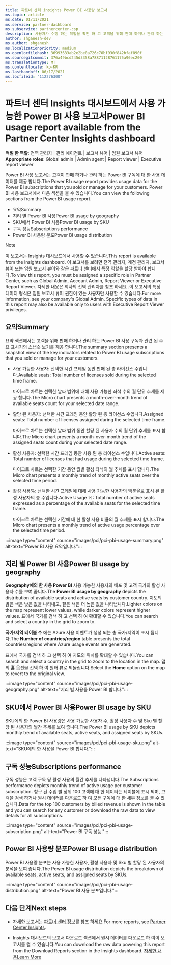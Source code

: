 ```yaml
---
title: 파트너 센터 insights Power BI 사용량 보고서
ms.topic: article
ms.date: 01/11/2021
ms.service: partner-dashboard
ms.subservice: partnercenter-csp
description: 사용자가 수행 하는 작업을 확인 하 고 고객을 위해 판매 하거나 관리 하는 Power BI 구독의 사용과 관련 하 여 개선할 수 있는 위치를 확인 합니다.
author: shganesh-dev
ms.author: shganesh
ms.localizationpriority: medium
ms.openlocfilehash: 36993633ab2e2be0a726c70bf930f842bfaf890f
ms.sourcegitcommit: 376a49bcd245d3358a78871128761175a96ec200
ms.translationtype: MT
ms.contentlocale: ko-KR
ms.lasthandoff: 06/17/2021
ms.locfileid: "112276300"
---
```

# <a name="power-bi-usage-report-available-from-the-partner-center-insights-dashboard"></a><span data-ttu-id="08530-103">파트너 센터 Insights 대시보드에서 사용 가능한 Power BI 사용 보고서</span><span class="sxs-lookup"><span data-stu-id="08530-103">Power BI usage report available from the Partner Center Insights dashboard</span></span>

<span data-ttu-id="08530-104">**적절 한 역할**: 전역 관리자 | 관리 에이전트 | 보고서 뷰어 | 임원 보고서 뷰어</span><span class="sxs-lookup"><span data-stu-id="08530-104">**Appropriate roles**: Global admin | Admin agent | Report viewer | Executive report viewer</span></span>

<span data-ttu-id="08530-105">Power BI 사용 보고서는 고객이 판매 하거나 관리 하는 Power BI 구독에 대 한 사용 데이터를 제공 합니다.</span><span class="sxs-lookup"><span data-stu-id="08530-105">The Power BI usage report provides usage data for the Power BI subscriptions that you sold or manage for your customers.</span></span> <span data-ttu-id="08530-106">Power BI 사용 보고서에서 다음 섹션을 볼 수 있습니다.</span><span class="sxs-lookup"><span data-stu-id="08530-106">You can view the following sections from the Power BI usage report.</span></span>

- <span data-ttu-id="08530-107">요약</span><span class="sxs-lookup"><span data-stu-id="08530-107">Summary</span></span>
- <span data-ttu-id="08530-108">지리 별 Power BI 사용</span><span class="sxs-lookup"><span data-stu-id="08530-108">Power BI usage by geography</span></span>
- <span data-ttu-id="08530-109">SKU에서 Power BI 사용</span><span class="sxs-lookup"><span data-stu-id="08530-109">Power BI usage by SKU</span></span>
- <span data-ttu-id="08530-110">구독 성능</span><span class="sxs-lookup"><span data-stu-id="08530-110">Subscriptions performance</span></span>
- <span data-ttu-id="08530-111">Power BI 사용량 분포</span><span class="sxs-lookup"><span data-stu-id="08530-111">Power BI usage distribution</span></span>

 > [!NOTE]
 > <span data-ttu-id="08530-112">이 보고서는 Insights 대시보드에서 사용할 수 있습니다.</span><span class="sxs-lookup"><span data-stu-id="08530-112">This report is available from the Insights dashboard.</span></span> <span data-ttu-id="08530-113">이 보고서를 보려면 전역 관리자, 계정 관리자, 보고서 뷰어 또는 임원 보고서 뷰어와 같은 파트너 센터에서 특정 역할을 할당 받아야 합니다.</span><span class="sxs-lookup"><span data-stu-id="08530-113">To view this report, you must be assigned a specific role in Partner Center, such as Global Admin, Account Admin, Report Viewer or Executive Report Viewer.</span></span> <span data-ttu-id="08530-114">자세한 내용은 회사의 전역 관리자를 참조 하세요 .이 보고서의 특정 데이터 형식은 임원 보고서 뷰어 권한이 있는 사용자만 사용할 수 있습니다.</span><span class="sxs-lookup"><span data-stu-id="08530-114">For more information, see your company's Global Admin. Specific types of data in this report may also be available only to users with Executive Report Viewer privileges.</span></span>

## <a name="summary"></a><span data-ttu-id="08530-115">요약</span><span class="sxs-lookup"><span data-stu-id="08530-115">Summary</span></span>

<span data-ttu-id="08530-116">요약 섹션에서는 고객을 위해 판매 하거나 관리 하는 Power BI 사용 구독과 관련 된 주요 표시기의 스냅숏 보기를 제공 합니다.</span><span class="sxs-lookup"><span data-stu-id="08530-116">The summary section presents a snapshot view of the key indicators related to Power BI usage subscriptions that you sold or manage for your customers.</span></span> 

- <span data-ttu-id="08530-117">사용 가능한 사용자: 선택한 시간 프레임 동안 판매 된 총 라이선스 수입니다.</span><span class="sxs-lookup"><span data-stu-id="08530-117">Available seats: Total number of licenses sold during the selected time frame.</span></span>

   <span data-ttu-id="08530-118">마이크로 차트는 선택한 날짜 범위에 대해 사용 가능한 좌석 수의 월 단위 추세를 제공 합니다.</span><span class="sxs-lookup"><span data-stu-id="08530-118">The Micro chart presents a month-over-month trend of available seats count for your selected date range.</span></span>

- <span data-ttu-id="08530-119">할당 된 사용자: 선택한 시간 프레임 동안 할당 된 총 라이선스 수입니다.</span><span class="sxs-lookup"><span data-stu-id="08530-119">Assigned seats: Total number of licenses assigned during the selected time frame.</span></span>

   <span data-ttu-id="08530-120">마이크로 차트는 선택한 날짜 범위 동안 할당 된 사용자 수의 월 단위 추세를 표시 합니다.</span><span class="sxs-lookup"><span data-stu-id="08530-120">The Micro chart presents a month-over-month trend of the assigned seats count during your selected date range.</span></span>

- <span data-ttu-id="08530-121">활성 사용자: 선택한 시간 프레임 동안 사용 된 총 라이선스 수입니다.</span><span class="sxs-lookup"><span data-stu-id="08530-121">Active seats: Total number of licenses that had usage during the selected time frame.</span></span> 

   <span data-ttu-id="08530-122">마이크로 차트는 선택한 기간 동안 월별 활성 좌석의 월 추세를 표시 합니다.</span><span class="sxs-lookup"><span data-stu-id="08530-122">The Micro chart presents a monthly trend of monthly active seats over the selected time period.</span></span>

- <span data-ttu-id="08530-123">활성 사용%: 선택한 시간 프레임에 대해 사용 가능한 사용자의 백분율로 표시 된 활성 사용자의 총 수입니다.</span><span class="sxs-lookup"><span data-stu-id="08530-123">Active Usage %: Total number of active seats expressed as a percentage of the available seats for the selected time frame.</span></span> 

   <span data-ttu-id="08530-124">마이크로 차트는 선택한 기간에 대 한 활성 사용 비율의 월 추세를 표시 합니다.</span><span class="sxs-lookup"><span data-stu-id="08530-124">The Micro chart presents a monthly trend of active usage percentage over the selected time period.</span></span>

:::image type="content" source="images/pci/pci-pbi-usage-summary.png" alt-text="Power BI 사용 요약입니다.":::

## <a name="power-bi-usage-by-geography"></a><span data-ttu-id="08530-126">지리 별 Power BI 사용</span><span class="sxs-lookup"><span data-stu-id="08530-126">Power BI usage by geography</span></span>

<span data-ttu-id="08530-127">**Geography에의 한 사용 Power BI** 사용 가능한 사용자의 배포 및 고객 국가의 활성 사용자 수를 보여 줍니다.</span><span class="sxs-lookup"><span data-stu-id="08530-127">The **Power BI usage by geography** depicts the distribution of available seats and active seats by customer country.</span></span> <span data-ttu-id="08530-128">지도의 밝은 색은 낮은 값을 나타내고, 짙은 색은 더 높은 값을 나타냅니다.</span><span class="sxs-lookup"><span data-stu-id="08530-128">Lighter colors on the map represent lower values, while darker colors represent higher values.</span></span> <span data-ttu-id="08530-129">표에서 국가를 검색 하 고 선택 하 여 확대할 수 있습니다.</span><span class="sxs-lookup"><span data-stu-id="08530-129">You can search and select a country in the grid to zoom to.</span></span>

<span data-ttu-id="08530-130">**국가/지역 테이블 수** 에는 Azure 사용 이벤트가 생성 되는 총 국가/지역이 표시 됩니다.</span><span class="sxs-lookup"><span data-stu-id="08530-130">The **Number of countries/region** table presents the total countries/regions where Azure usage events are generated.</span></span>

<span data-ttu-id="08530-131">표에서 국가를 검색 하 고 선택 하 여 지도의 위치를 확대할 수 있습니다.</span><span class="sxs-lookup"><span data-stu-id="08530-131">You can search and select a country in the grid to zoom to the location in the map.</span></span> <span data-ttu-id="08530-132">맵의 **홈** 옵션을 선택 하 여 원래 뷰로 되돌립니다.</span><span class="sxs-lookup"><span data-stu-id="08530-132">Select the **Home** option on the map to revert to the original view.</span></span>

:::image type="content" source="images/pci/pci-pbi-usage-geography.png" alt-text="지리 별 사용을 Power BI 합니다.":::

## <a name="power-bi-usage-by-sku"></a><span data-ttu-id="08530-134">SKU에서 Power BI 사용</span><span class="sxs-lookup"><span data-stu-id="08530-134">Power BI usage by SKU</span></span>

<span data-ttu-id="08530-135">SKU에의 한 Power BI 사용량은 사용 가능한 사용자 수, 활성 사용자 수 및 Sku 별 할당 된 사용자의 월간 추세를 보여 줍니다.</span><span class="sxs-lookup"><span data-stu-id="08530-135">The Power BI usage by SKU depicts monthly trend of available seats, active seats, and assigned seats by SKUs.</span></span>

:::image type="content" source="images/pci/pci-pbi-usage-sku.png" alt-text="SKU에의 한 사용을 Power BI 합니다.":::

## <a name="subscriptions-performance"></a><span data-ttu-id="08530-137">구독 성능</span><span class="sxs-lookup"><span data-stu-id="08530-137">Subscriptions performance</span></span>

<span data-ttu-id="08530-138">구독 성능은 고객 구독 당 활성 사용의 월간 추세를 나타냅니다.</span><span class="sxs-lookup"><span data-stu-id="08530-138">The Subscriptions performance depicts monthly trend of active usage per customer subscription.</span></span> <span data-ttu-id="08530-139">청구 된 수입 별 상위 100 고객에 대 한 데이터는 테이블에 표시 되며, 고객을 검색 하거나 원시 데이터를 다운로드 하 여 모든 구독에 대 한 세부 정보를 볼 수 있습니다.</span><span class="sxs-lookup"><span data-stu-id="08530-139">Data for the top 100 customers by billed revenue is shown in the table and you can search for any customer or download the raw data to view details for all subscriptions.</span></span>

:::image type="content" source="images/pci/pci-pbi-usage-subscription.png" alt-text="Power BI 구독 성능.":::

## <a name="power-bi-usage-distribution"></a><span data-ttu-id="08530-141">Power BI 사용량 분포</span><span class="sxs-lookup"><span data-stu-id="08530-141">Power BI usage distribution</span></span>

<span data-ttu-id="08530-142">Power BI 사용량 분포는 사용 가능한 사용자, 활성 사용자 및 Sku 별 할당 된 사용자의 분석을 보여 줍니다.</span><span class="sxs-lookup"><span data-stu-id="08530-142">The Power BI usage distribution depicts the breakdown of available seats, active seats, and assigned seats by SKUs.</span></span>

:::image type="content" source="images/pci/pci-pbi-usage-distribution.png" alt-text="Power BI 사용 분포입니다.":::

## <a name="next-steps"></a><span data-ttu-id="08530-144">다음 단계</span><span class="sxs-lookup"><span data-stu-id="08530-144">Next steps</span></span>

- <span data-ttu-id="08530-145">자세한 보고서는 [파트너 센터 정보](partner-center-insights.md)를 참조 하세요.</span><span class="sxs-lookup"><span data-stu-id="08530-145">For more reports, see [Partner Center Insights](partner-center-insights.md).</span></span>

- <span data-ttu-id="08530-146">Insights 대시보드의 보고서 다운로드 섹션에서 원시 데이터를 다운로드 하 여이 보고서를 켤 수 있습니다.</span><span class="sxs-lookup"><span data-stu-id="08530-146">You can download the raw data powering this report from the Download Reports section in the Insights dashboard.</span></span> [<span data-ttu-id="08530-147">자세한 내용</span><span class="sxs-lookup"><span data-stu-id="08530-147">Learn More</span></span>](pci-download-reports.md) 
